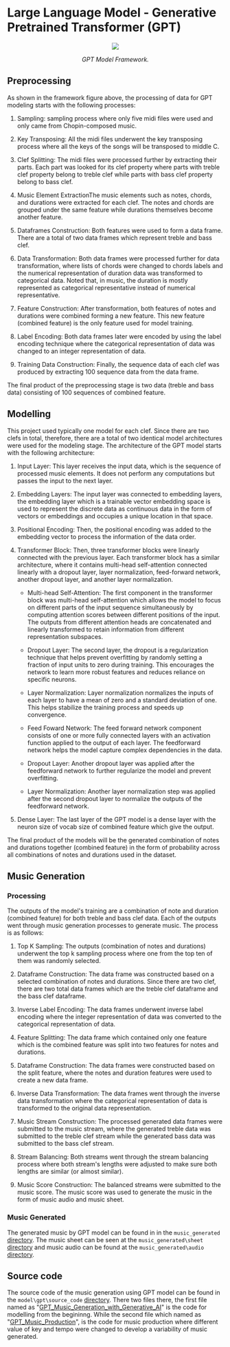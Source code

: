 # Large Language Model - Generative Pretrained Transformer (GPT)
<p align="middle">
<img src=https://github.com/dimashidayat99/Recomposing_Classical_Music_With_GAI/blob/main/model/gpt/framework/GPT_framework.png/>
</p>
<p align="middle">
    <em>GPT Model Framework.</em>
</p>

## Preprocessing

As shown in the framework figure above, the processing of data for GPT modeling starts with the following processes:

1. Sampling: sampling process where only five midi files were used and only came from Chopin-composed music.

2. Key Transposing: All the midi files underwent the key transposing process where all the keys of the songs will be transposed to middle C.

3. Clef Splitting: The midi files were processed further by extracting their parts. Each part was looked for its clef property where parts with treble clef property belong to treble clef while parts with bass clef property belong to bass clef.

4. Music Element ExtractionThe music elements such as notes, chords, and durations were extracted for each clef. The notes and chords are grouped under the same feature while durations themselves become another feature.

5. Dataframes Construction: Both features were used to form a data frame. There are a total of two data frames which represent treble and bass clef.

6. Data Transformation: Both data frames were processed further for data transformation, where lists of chords were changed to chords labels and the numerical representation of duration data was transformed to categorical data. Noted that, in music, the duration is mostly represented as categorical representative instead of numerical representative.

7. Feature Construction: After transformation, both features of notes and durations were combined forming a new feature. This new feature (combined feature) is the only feature used for model training.

8. Label Encoding: Both data frames later were encoded by using the label encoding technique where the categorical representation of data was changed to an integer representation of data.

9. Training Data Construction: Finally, the sequence data of each clef was produced by extracting 100 sequence data from the data frame.

The final product of the preprocessing stage is two data (treble and bass data) consisting of 100 sequences of combined feature.

## Modelling 
This project used typically one model for each clef. Since there are two clefs in total, therefore, there are a total of two identical model architectures were used for the modeling stage. The architecture of the GPT model starts with the following architecture:

1. Input Layer: This layer receives the input data, which is the sequence of processed music elements. It does not perform any computations but passes the input to the next layer.

2. Embedding Layers: The input layer was connected to embedding layers, the embedding layer which is a trainable vector embedding space is used to represent the discrete data as continuous data in the form of vectors or embeddings and occupies a unique location in that space.

3. Positional Encoding: Then, the positional encoding was added to the embedding vector to process the information of the data order.

4. Transformer Block: Then, three transformer blocks were linearly connected with the previous layer. Each transformer block has a similar architecture, where it contains multi-head self-attention connected linearly with a dropout layer, layer normalization, feed-forward network, another dropout layer, and another layer normalization.

    * Multi-head Self-Attention: The first component in the transformer block was multi-head self-attention which allows the model to focus on different parts of the input sequence simultaneously by computing attention scores between different positions of the input. The outputs from different attention heads are concatenated and linearly transformed to retain information from different representation subspaces.

    * Dropout Layer: The second layer, the dropout is a regularization technique that helps prevent overfitting by randomly setting a fraction of input units to zero during training. This encourages the network to learn more robust features and reduces reliance on specific neurons.

    * Layer Normalization: Layer normalization normalizes the inputs of each layer to have a mean of zero and a standard deviation of one. This helps stabilize the training process and speeds up convergence.

    * Feed Foward Network: The feed forward network component consists of one or more fully connected layers with an activation function applied to the output of each layer. The feedforward network helps the model capture complex dependencies in the data.
  
    * Dropout Layer: Another dropout layer was applied after the feedforward network to further regularize the model and prevent overfitting.
  
    * Layer Normalization: Another layer normalization step was applied after the second dropout layer to normalize the outputs of the feedforward network.

5. Dense Layer: The last layer of the GPT model is a dense layer with the neuron size of vocab size of combined feature which give the output.

The final product of the models will be the generated combination of notes and durations together (combined feature) in the form of probability across all combinations of notes and durations used in the dataset.

## Music Generation 
### Processing
The outputs of the model's training are a combination of note and duration (combined feature) for both treble and bass clef data. Each of the outputs went through music generation processes to generate music. The process is as follows:

1. Top K Sampling: The outputs (combination of notes and durations) underwent the top k sampling process where one from the top ten of them was randomly selected.

2. Dataframe Construction: The data frame was constructed based on a selected combination of notes and durations. Since there are two clef, there are two total data frames which are the treble clef dataframe and the bass clef dataframe.

3. Inverse Label Encoding: The data frames underwent inverse label encoding where the integer representation of data was converted to the categorical representation of data.

4. Feature Splitting: The data frame which contained only one feature which is the combined feature was split into two features for notes and durations.

5. Dataframe Construction: The data frames were constructed based on the split feature, where the notes and duration features were used to create a new data frame.

6. Inverse Data Transformation: The data frames went through the inverse data transformation where the categorical representation of data is transformed to the original data representation.

7. Music Stream Construction: The processed generated data frames were submitted to the music stream, where the generated treble data was submitted to the treble clef stream while the generated bass data was submitted to the bass clef stream.

8. Stream Balancing: Both streams went through the stream balancing process where both stream's lengths were adjusted to make sure both lengths are similar (or almost similar).

9. Music Score Construction: The balanced streams were submitted to the music score. The music score was used to generate the music in the form of music audio and music sheet.

### Music Generated
The generated music by GPT model can be found in in the `music_generated` [directory](https://github.com/dimashidayat99/Recomposing_Classical_Music_With_GAI/tree/main/model/gpt/music_generated). The music sheet can be seen at the `music_generated\sheet` [directory](https://github.com/dimashidayat99/Recomposing_Classical_Music_With_GAI/tree/main/model/gpt/music_generated/sheet) and music audio can be found at the `music_generated\audio` [directory](https://github.com/dimashidayat99/Recomposing_Classical_Music_With_GAI/tree/main/model/gpt/music_generated/audio).

## Source code
The source code of the music generation using GPT model can be found in the `model\gpt\source_code` [directory](https://github.com/dimashidayat99/Recomposing_Classical_Music_With_GAI/tree/8e442b232784161b4b851ba214667b9fc2bc72de/model/gpt/source_code). There two files there, the first file named as "[GPT_Music_Generation_with_Generative_AI](https://github.com/dimashidayat99/Recomposing_Classical_Music_With_GAI/blob/main/model/gpt/source_code/GPT_Music_Generation_with_Generative_AI.ipynb)" is the code for modelling from the begininng. While the second file which named as "[GPT_Music_Production](https://github.com/dimashidayat99/Recomposing_Classical_Music_With_GAI/blob/main/model/gpt/source_code/GPT_Music_Production.ipynb)", is the code for music production where different value of key and tempo were changed to develop a variability of music generated.


